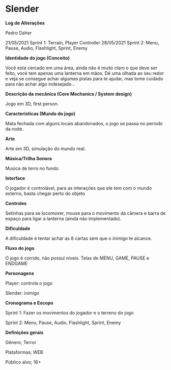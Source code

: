# Slender

**Log de Alterações**

Pedro Daher

21/05/2021 Sprint 1: Terrain, Player Controller
28/05/2021 Sprint 2: Menu, Pause, Audio, Flashlight, Sprint, Enemy

**Identidade do jogo (Conceito)**

Você está cercado em uma área, ainda não é muito claro o que deve ser feito, você tem apenas uma lanterna em mãos. Dê uma olhada ao seu redor e veja se consegue achar algumas pistas para te ajudar, mas tome cuidado para não achar algo indesejado...

**Descrição da mecânica (Core Mechanics / System design)**

Jogo em 3D, first person.

**Características (Mundo do jogo)**

Mata fechada com alguns locais abandonados, o jogo se passa no período da noite.

**Arte**

Arte em 3D, simulação do mundo real.

**Música/Trilha Sonora**

Musica de terro no fundo

**Interface**

O jogador é controlável, para as interações que ele tem com o mundo externo, basta chegar perto do objeto  

**Controles**

Setinhas para se locomover, mouse para o movimento da câmera e barra de espaço para ligar a lanterna (ainda não implementado).

**Dificuldade**

A dificuldade é tentar achar as 8 cartas sem que o inimigo te alcance.

**Fluxo do jogo**

O jogo é corrido, não possui níveis. Telas de MENU, GAME, PAUSE e ENDGAME

**Personagens**

Player: controla o jogo

Slender: inimigo 

**Cronograma e Escopo**

Sprint 1: Fazer os movimentos do jogador e o terreno do jogo

Sprint 2: Menu, Pause, Audio, Flashlight, Sprint, Enemy

**Definições gerais**

Gênero; Terror

Plataformas; WEB

Público alvo; 16+
